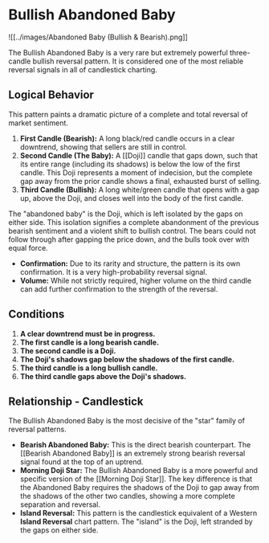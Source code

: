 # Bullish Abandoned Baby

![[../images/Abandoned Baby (Bullish & Bearish).png]]

The Bullish Abandoned Baby is a very rare but extremely powerful three-candle bullish reversal pattern. It is considered one of the most reliable reversal signals in all of candlestick charting.

## Logical Behavior

This pattern paints a dramatic picture of a complete and total reversal of market sentiment.

1.  **First Candle (Bearish):** A long black/red candle occurs in a clear downtrend, showing that sellers are still in control.
2.  **Second Candle (The Baby):** A [[Doji]] candle that gaps down, such that its entire range (including its shadows) is below the low of the first candle. This Doji represents a moment of indecision, but the complete gap away from the prior candle shows a final, exhausted burst of selling.
3.  **Third Candle (Bullish):** A long white/green candle that opens with a gap up, above the Doji, and closes well into the body of the first candle.

The "abandoned baby" is the Doji, which is left isolated by the gaps on either side. This isolation signifies a complete abandonment of the previous bearish sentiment and a violent shift to bullish control. The bears could not follow through after gapping the price down, and the bulls took over with equal force.

- **Confirmation:** Due to its rarity and structure, the pattern is its own confirmation. It is a very high-probability reversal signal.
- **Volume:** While not strictly required, higher volume on the third candle can add further confirmation to the strength of the reversal.

## Conditions

1.  **A clear downtrend must be in progress.**
2.  **The first candle is a long bearish candle.**
3.  **The second candle is a Doji.**
4.  **The Doji's shadows gap below the shadows of the first candle.**
5.  **The third candle is a long bullish candle.**
6.  **The third candle gaps above the Doji's shadows.**

## Relationship - Candlestick

The Bullish Abandoned Baby is the most decisive of the "star" family of reversal patterns.

- **Bearish Abandoned Baby:** This is the direct bearish counterpart. The [[Bearish Abandoned Baby]] is an extremely strong bearish reversal signal found at the top of an uptrend.
- **Morning Doji Star:** The Bullish Abandoned Baby is a more powerful and specific version of the [[Morning Doji Star]]. The key difference is that the Abandoned Baby requires the shadows of the Doji to gap away from the shadows of the other two candles, showing a more complete separation and reversal.
- **Island Reversal:** This pattern is the candlestick equivalent of a Western **Island Reversal** chart pattern. The "island" is the Doji, left stranded by the gaps on either side.
